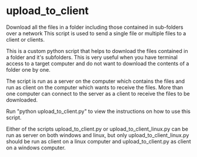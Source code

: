 # upload_to_client
Download all the files in a folder including those contained in sub-folders over a network
This script is used to send a single file or multiple files to a client or clients.

This is a custom python script that helps to download the files contained in a folder and it's subfolders.
This is very useful when you have terminal access to a target computer and do not want to download the contents of a folder one by one.

The script is run as a server on the computer which contains the files and run as client on the computer which wants to receive the files.
More than one computer can connect to the server as a client to receive the files to be downloaded. 

Run "python upload_to_client.py" to view the instructions on how to use this script.

Either of the scripts upload_to_client.py or upload_to_client_linux.py can be run as server on both windows and linux, but only
upload_to_client_linux.py should be run as client on a linux computer and upload_to_client.py as client on a windows computer.
